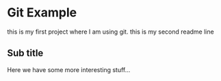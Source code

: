 # Git Example
this is my first project where I am using git.
this is my second readme line

## Sub title
Here we have some more interesting stuff...